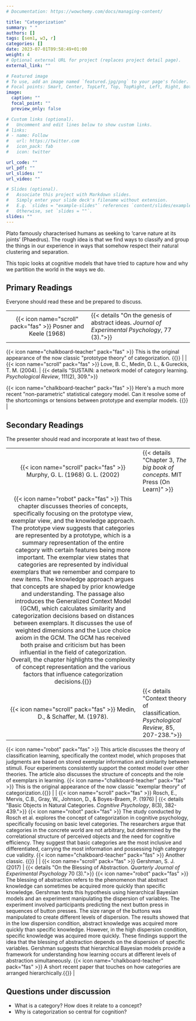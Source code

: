 ```yaml
---
# Documentation: https://wowchemy.com/docs/managing-content/

title: "Categorization"
summary: " "
authors: []
tags: [sem1, w3, r]
categories: []
date: 2023-07-01T09:58:49+01:00
weight: 4
# Optional external URL for project (replaces project detail page).
external_link: ""

# Featured image
# To use, add an image named `featured.jpg/png` to your page's folder.
# Focal points: Smart, Center, TopLeft, Top, TopRight, Left, Right, BottomLeft, Bottom, BottomRight.
image:
  caption: ""
  focal_point: ""
  preview_only: false

# Custom links (optional).
#   Uncomment and edit lines below to show custom links.
# links:
# - name: Follow
#   url: https://twitter.com
#   icon_pack: fab
#   icon: twitter

url_code: ""
url_pdf: ""
url_slides: ""
url_video: ""

# Slides (optional).
#   Associate this project with Markdown slides.
#   Simply enter your slide deck's filename without extension.
#   E.g. `slides = "example-slides"` references `content/slides/example-slides.md`.
#   Otherwise, set `slides = ""`.
slides: ""
---
```


Plato famously characterised humans as seeking to ‘carve nature at its joints’ (Phaedrus). The rough idea is that we find ways to classify and group the things in our experience in ways that somehow respect their natural clustering and separation.

This topic looks at cognitive models that have tried to capture how and why we partition the world in the ways we do.


## Primary Readings

Everyone should read these and be prepared to discuss.

|  |  |
|:----:|:-----|
| {{< icon name="scroll" pack="fas" >}} Posner and Keele (1968) | {{< details "On the genesis of abstract ideas. *Journal of Experimental Psychology*, 77 (3).">}}
<!-- {{< icon name="robot" pack="fas" >}} This journal article examines the process of abstract idea formation in humans and the role of pattern recognition and variability in learning and transfer tasks. The authors find that individuals can learn to classify distorted patterns even without having seen the prototype, and that the prototype is more easily classified than control patterns within the same category. The study also suggests that higher variability patterns are better transferred and recognized compared to low variability patterns. The researchers also discuss the philosophical notion of abstract representations and their relevance to perception. The study involved multiple experiments and analyses, including measuring distances between patterns, reaction times, and error rates. The results consistently show that schema patterns are better recognized and have lower error rates compared to new distortions. -->
{{< icon name="chalkboard-teacher" pack="fas" >}} This is the original appearance of the now classic "prototype theory" of categorization. {{</details>}} |
| {{< icon name="scroll" pack="fas" >}} Love, B. C., Medin, D. L., & Gureckis, T. M. (2004). | {{< details "SUSTAIN: a network model of category learning. *Psychological Review*, 111(2), 309.">}}
<!-- {{< icon name="robot" pack="fas" >}} The document introduces the Sustain model, a network model of category learning that focuses on how humans learn categories from examples. It discusses the model's ability to adapt and recruit additional clusters when faced with surprising events, as well as its ability to discover category substructure. The document highlights the importance of flexibility and category substructure in category learning models. It provides an overview of the basic components and principles of the Sustain model, including its input representation, parameters, and behavior equations. The document also compares Sustain to other category learning models and discusses its implications and contributions. -->
{{< icon name="chalkboard-teacher" pack="fas" >}} Here's a much more recent "non-parametric" statistical category model. Can it resolve some of the shortcomings or tensions between prototype and exemplar models. {{</details>}} |

## Secondary Readings

The presenter should read and incorporate at least two of these.

|  |  |
|:----:|:-----|
| {{< icon name="scroll" pack="fas" >}} Murphy, G. L. (1968) G. L. (2002) |   {{< details "Chapter 3, *The big book of concepts*. MIT Press (On Learn)" >}}
{{< icon name="robot" pack="fas" >}} This chapter discusses theories of concepts, specifically focusing on the prototype view, exemplar view, and the knowledge approach. The prototype view suggests that categories are represented by a prototype, which is a summary representation of the entire category with certain features being more important. The exemplar view states that categories are represented by individual exemplars that we remember and compare to new items. The knowledge approach argues that concepts are shaped by prior knowledge and understanding. The passage also introduces the Generalized Context Model (GCM), which calculates similarity and categorization decisions based on distances between exemplars. It discusses the use of weighted dimensions and the Luce choice axiom in the GCM. The GCM has received both praise and criticism but has been influential in the field of categorization. Overall, the chapter highlights the complexity of concept representation and the various factors that influence categorization decisions.{{</details>}} |
| {{< icon name="scroll" pack="fas" >}} Medin, D., & Schaffer, M. (1978). | {{< details "Context theory of classification. *Psychological Review*, 85, 207-238.">}}
{{< icon name="robot" pack="fas" >}} This article discusses the theory of classification learning, specifically the context model, which proposes that judgments are based on stored exemplar information and similarity between stimuli. Four experiments consistently support the context model over other theories. The article also discusses the structure of concepts and the role of exemplars in learning.
{{< icon name="chalkboard-teacher" pack="fas" >}} This is the original appearance of the now classic "exemplar theory" of categorization.{{</details>}} |
| {{< icon name="scroll" pack="fas" >}} Rosch, E., Mervis, C.B., Gray, W., Johnson, D., & Boyes-Braem, P. (1976) | {{< details "Basic Objects in Natural Categories. *Cognitive Psychology*, 8(3), 382-439.">}}
{{< icon name="robot" pack="fas" >}} The study conducted by Rosch et al. explores the concept of categorization in cognitive psychology, specifically focusing on basic level categories. The researchers argue that categories in the concrete world are not arbitrary, but determined by the correlational structure of perceived objects and the need for cognitive efficiency. They suggest that basic categories are the most inclusive and differentiated, carrying the most information and possessing high category cue validity.
{{< icon name="chalkboard-teacher" pack="fas" >}} Another classic. {{</details>}} |
| {{< icon name="scroll" pack="fas" >}} Gershman, S. J. (2017) | {{< details "On the Blessing of Abstraction. *Quarterly Journal of Experimental Psychology* 70 (3).">}}
{{< icon name="robot" pack="fas" >}} The blessing of abstraction refers to the phenomenon that abstract knowledge can sometimes be acquired more quickly than specific knowledge. Gershman tests this hypothesis using hierarchical Bayesian models and an experiment manipulating the dispersion of variables. The experiment involved participants predicting the next button press in sequences of button presses. The size range of the buttons was manipulated to create different levels of dispersion. The results showed that in the low dispersion condition, abstract knowledge was acquired more quickly than specific knowledge. However, in the high dispersion condition, specific knowledge was acquired more quickly. These findings support the idea that the blessing of abstraction depends on the dispersion of specific variables. Gershman suggests that hierarchical Bayesian models provide a framework for understanding how learning occurs at different levels of abstraction simultaneously.
{{< icon name="chalkboard-teacher" pack="fas" >}} A short recent paper that touches on how categories are arranged hierarchically.{{</details>}} |





## Questions under discussion

- What is a category? How does it relate to a concept?
- Why is categorization so central for cognition?


